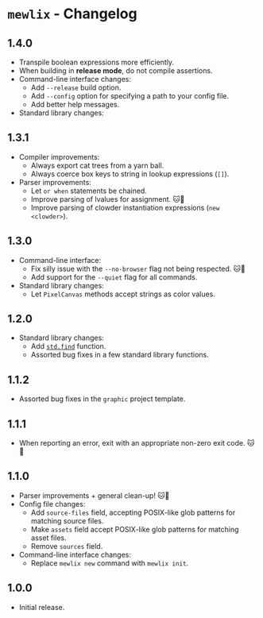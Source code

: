 # `mewlix` - Changelog

## 1.4.0

- Transpile boolean expressions more efficiently.
- When building in **release mode**, do not compile assertions.
- Command-line interface changes:
    - Add `--release` build option.
    - Add `--config` option for specifying a path to your config file.
    - Add better help messages.
- Standard library changes:

## 1.3.1

- Compiler improvements:
    - Always export cat trees from a yarn ball.
    - Always coerce box keys to string in lookup expressions (`[]`).
- Parser improvements:
    - Let `or when` statements be chained.
    - Improve parsing of lvalues for assignment. 🐱💖
    - Improve parsing of clowder instantiation expressions (`new <clowder>`).

## 1.3.0

- Command-line interface:
    - Fix silly issue with the `--no-browser` flag not being respected. 🐱💖
    - Add support for the `--quiet` flag for all commands.
- Standard library changes:
    - Let `PixelCanvas` methods accept strings as color values.

## 1.2.0

- Standard library changes:
    - Add [`std.find`](https://kbmackenzie.xyz/projects/mewlix/std#std-find) function.
    - Assorted bug fixes in a few standard library functions.

## 1.1.2

- Assorted bug fixes in the `graphic` project template.

## 1.1.1

- When reporting an error, exit with an appropriate non-zero exit code. 🐱💖

## 1.1.0

- Parser improvements + general clean-up! 🐱💖
- Config file changes:
    - Add `source-files` field, accepting POSIX-like glob patterns for matching source files.
    - Make `assets` field accept POSIX-like glob patterns for matching asset files.
    - Remove `sources` field.
- Command-line interface changes:
    - Replace `mewlix new` command with `mewlix init`.

## 1.0.0

- Initial release.
